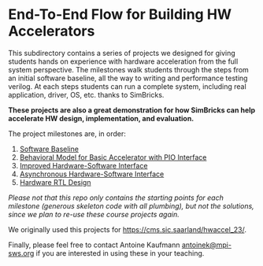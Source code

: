 # End-To-End Flow for Building HW Accelerators

This subdirectory contains a series of projects we designed for giving students
hands on experience with hardware acceleration from the full system perspective.
The milestones walk students through the steps from an initial software
baseline, all the way to writing and performance testing verilog. At each steps
students can run a complete system, including real application, driver, OS, etc.
thanks to SimBricks.

**These projects are also a great demonstration for how SimBricks can help
accelerate HW design, implementation, and evaluation.**

The project milestones are, in order:
1. [Software Baseline](ms1/README.md)
2. [Behavioral Model for Basic Accelerator with PIO Interface](ms2/README.md)
3. [Improved Hardware-Software Interface](ms3/README.md)
4. [Asynchronous Hardware-Software Interface](ms4/README.md)
5. [Hardware RTL Design](ms5/README.md)

*Please not that this repo only contains the starting points for each
milestone (generous skeleton code with all plumbing), but not the solutions,
since we plan to re-use these course projects again.*

We originally used this projects for https://cms.sic.saarland/hwaccel_23/.

Finally, please feel free to contact Antoine Kaufmann <antoinek@mpi-sws.org> if
you are interested in using these in your teaching.